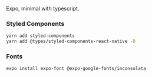 Expo, minimal with typescript.

### Styled Components

```bash
yarn add styled-components
yarn add @types/styled-components-react-native -D
```

### Fonts

```bash
expo install expo-font @expo-google-fonts/inconsolata
```

